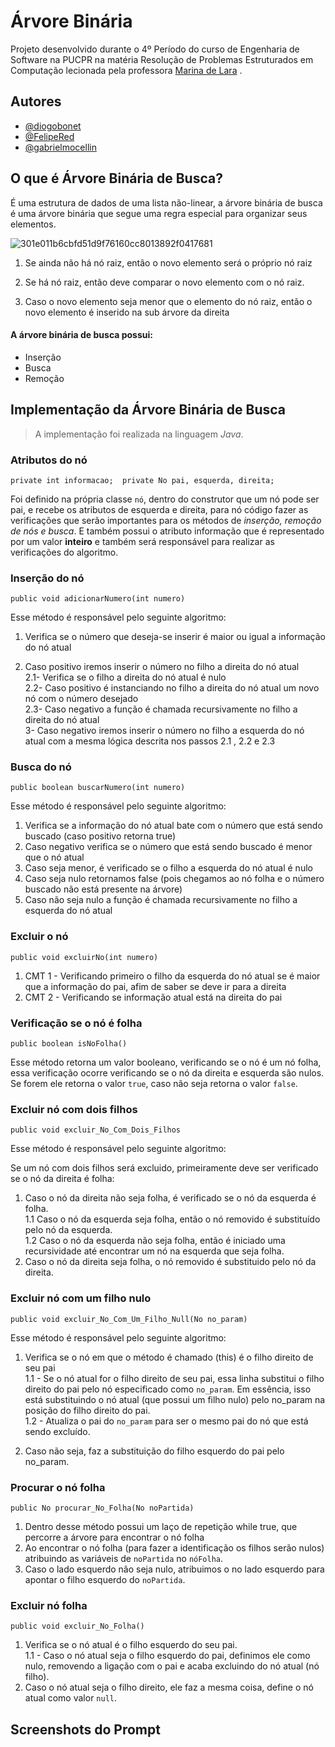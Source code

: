 # Árvore Binária
Projeto desenvolvido durante o 4º Período do curso de Engenharia de Software na PUCPR na matéria Resolução de Problemas Estruturados em Computação lecionada pela professora [Marina de Lara](https://github.com/akitodr) .

## Autores

- [@diogobonet](https://github.com/diogobonet)
- [@FelipeRed](https://github.com/FelipeRed)
- [@gabrielmocellin](https://github.com/gabrielmocellin)


## O que é Árvore Binária de Busca?
É uma estrutura de dados de uma lista não-linear, a árvore binária de busca é uma árvore binária que segue uma regra especial para organizar seus elementos.

![301e011b6cbfd51d9f76160cc8013892f0417681](https://github.com/gabrielmocellin/Arvore-Java/assets/96633512/ac7d92a1-4b46-4d3b-a916-b5be7e999e5b)


1. Se ainda não há nó raiz, então o novo elemento será o próprio nó raiz

2. Se há nó raiz, então deve comparar o novo elemento com o nó raiz. 

3. Caso o novo elemento seja menor que o elemento do nó raiz, então o novo elemento é inserido na sub árvore da direita

#### A árvore binária de busca possui:
- Inserção
- Busca
- Remoção

## Implementação da Árvore Binária de Busca
> A implementação foi realizada na linguagem *Java*.

### Atributos do nó
`private int informacao;  private No pai, esquerda, direita;`

Foi definido na própria classe `nó`, dentro do construtor que um nó pode ser pai, e recebe os atributos de esquerda e direita, para nó código fazer as verificações que serão importantes para os métodos de *inserção, remoção de nós e busca*. E também possui o atributo informação que é representado por um valor **inteiro** e também será responsável para realizar as verificações do algoritmo.

### Inserção do nó
`public void adicionarNumero(int numero)`

Esse método é responsável pelo seguinte algoritmo:

1. Verifica se o número que deseja-se inserir é maior ou igual a informação do nó atual
       
2. Caso positivo iremos inserir o número no filho a direita do nó atual<br>
        2.1- Verifica se o filho a direita do nó atual é nulo <br>
            2.2- Caso positivo é instanciando no filho a direita do nó atual um novo nó com o número desejado<br>
            2.3- Caso negativo a função é chamada recursivamente no filho a direita do nó atual<br>
       3- Caso negativo iremos inserir o número no filho a esquerda do nó atual com a mesma lógica descrita nos passos 2.1 , 2.2 e 2.3

### Busca do nó
`public boolean buscarNumero(int numero)`

Esse método é responsável pelo seguinte algoritmo:
1. Verifica se a informação do nó atual bate com o número que está sendo buscado (caso positivo retorna true)  
2. Caso negativo verifica se o número que está sendo buscado é menor que o nó atual
3. Caso seja menor, é verificado se o filho a esquerda do nó atual é nulo
4. Caso seja nulo retornamos false (pois chegamos ao nó folha e o número buscado não está presente na árvore)
5. Caso não seja nulo a função é chamada recursivamente no filho a esquerda do nó atual

### Excluir o nó
`public void excluirNo(int numero)`

1. CMT 1 - Verificando primeiro o filho da esquerda do nó atual se é maior que a informação do pai, afim de saber se deve ir para a direita
2. CMT 2 - Verificando se informação atual está na direita do pai


### Verificação se o nó é folha
`public boolean isNoFolha()`

Esse método retorna um valor booleano, verificando se o nó é um nó folha, essa verificação ocorre verificando se o nó da direita e esquerda são nulos. Se forem ele retorna o valor `true`, caso não seja retorna o valor `false`.

### Excluir nó com dois filhos
`public void excluir_No_Com_Dois_Filhos`

Esse método é responsável pelo seguinte algoritmo: <br>

Se um nó com dois filhos será excluido, primeiramente deve ser verificado se o nó da direita é folha:

1. Caso o nó da direita não seja folha, é verificado se o nó da esquerda é folha. <br>
    1.1 Caso o nó da esquerda seja folha, então o nó removido é substituído pelo nó da esquerda.<br>
    1.2 Caso o nó da esquerda não seja folha, então é iniciado uma recursividade até encontrar um nó na esquerda que seja folha.<br>
2. Caso o nó da direita seja folha, o nó removido é substituido pelo nó da direita.

### Excluir nó com um filho nulo
`public void excluir_No_Com_Um_Filho_Null(No no_param)`

Esse método é responsável pelo seguinte algoritmo: <br>

1. Verifica se o nó em que o método é chamado (this) é o filho direito de seu pai <br>
    1.1 - Se o nó atual for o filho direito de seu pai, essa linha substitui o filho direito do pai pelo nó especificado como `no_param`. Em essência, isso está substituindo o nó atual (que possui um filho nulo) pelo no_param na posição do filho direito do pai. <br>
    1.2 - Atualiza o pai do `no_param` para ser o mesmo pai do nó que está sendo excluído.
    
2. Caso não seja, faz a substituição do filho esquerdo do pai pelo no_param.

### Procurar o nó folha
`public No procurar_No_Folha(No noPartida)`

1. Dentro desse método possui um laço de repetição while true, que percorre a árvore para encontrar o nó folha
2. Ao encontrar o nó folha (para fazer a identificação os filhos serão nulos) atribuindo as variáveis de `noPartida` no `nóFolha`. 
3. Caso o lado esquerdo não seja nulo, atribuimos o no lado esquerdo para apontar o filho esquerdo do `noPartida`.

### Excluir nó folha
`public void excluir_No_Folha()`

1. Verifica se o nó atual é o filho esquerdo do seu pai. <br>
1.1 - Caso o nó atual seja o filho esquerdo do pai, definimos ele como nulo, removendo a ligação com o pai e acaba excluindo do nó atual (nó filho).
2. Caso o nó atual seja o filho direito, ele faz a mesma coisa, define o nó atual como valor `null`.

## Screenshots do Prompt
